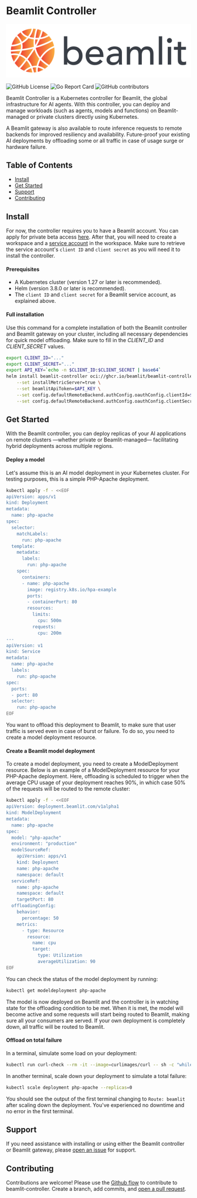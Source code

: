 # Beamlit Controller

<p align="center">
  <img src="./assets/beamlit-logo.png" alt="Beamlit Controller"/>
</p>

![GitHub License](https://img.shields.io/github/license/beamlit/beamlit-controller)
![Go Report Card](https://goreportcard.com/badge/github.com/beamlit/beamlit-controller)
![GitHub contributors](https://img.shields.io/github/contributors/beamlit/beamlit-controller)

Beamlit Controller is a Kubernetes controller for Beamlit, the global infrastructure for AI agents. With this controller, you can deploy and manage workloads (such as agents, models and functions) on Beamlit-managed or private clusters directly using Kubernetes.

A Beamlit gateway is also available to route inference requests to remote backends for improved resiliency and availability. Future-proof your existing AI deployments by offloading some or all traffic in case of usage surge or hardware failure.


## Table of Contents

- [Install](#install)
- [Get Started](#get-started)
- [Support](#support)
- [Contributing](#contributing)


## Install

For now, the controller requires you to have a Beamlit account. You can apply for private beta access [here](https://beamlit.com/beta-signup). After that, you will need to create a workspace and a [service account](https://docs.beamlit.com/Security/Service-accounts) in the workspace. Make sure to retrieve the service account's `client ID` and `client secret` as you will need it to install the controller.

#### Prerequisites

- A Kubernetes cluster (version 1.27 or later is recommended).
- Helm (version 3.8.0 or later is recommended).
- The `client ID` and `client secret` for a Beamlit service account, as explained above.

#### Full installation

Use this command for a complete installation of both the Beamlit controller and Beamlit gateway on your cluster, including all necessary dependencies for quick model offloading. Make sure to fill in the *CLIENT_ID* and *CLIENT_SECRET* values.

```sh
export CLIENT_ID="..."
export CLIENT_SECRET="..."
export API_KEY=`echo -n $CLIENT_ID:$CLIENT_SECRET | base64`
helm install beamlit-controller oci://ghcr.io/beamlit/beamlit-controller-chart \
    --set installMetricServer=true \
    --set beamlitApiToken=$API_KEY \
    --set config.defaultRemoteBackend.authConfig.oauthConfig.clientId=$CLIENT_ID \
    --set config.defaultRemoteBackend.authConfig.oauthConfig.clientSecret=$CLIENT_SECRET
```


## Get Started

With the Beamlit controller, you can deploy replicas of your AI applications on remote clusters —whether private or Beamlit-managed— facilitating hybrid deployments across multiple regions.

#### Deploy a model

Let's assume this is an AI model deployment in your Kubernetes cluster. For testing purposes, this is a simple PHP-Apache deployment.

```bash
kubectl apply -f - <<EOF
apiVersion: apps/v1
kind: Deployment
metadata:
  name: php-apache
spec:
  selector:
    matchLabels:
      run: php-apache
  template:
    metadata:
      labels:
        run: php-apache
    spec:
      containers:
      - name: php-apache
        image: registry.k8s.io/hpa-example
        ports:
        - containerPort: 80
        resources:
          limits:
            cpu: 500m
          requests:
            cpu: 200m
---
apiVersion: v1
kind: Service
metadata:
  name: php-apache
  labels:
    run: php-apache
spec:
  ports:
  - port: 80
  selector:
    run: php-apache
EOF
```

You want to offload this deployment to Beamlit, to make sure that user traffic is served even in case of burst or failure. To do so, you need to create a model deployment resource.

#### Create a Beamlit model deployment

To create a model deployment, you need to create a ModelDeployment resource. Below is an example of a ModelDeployment resource for your PHP-Apache deployment. Here, offloading is scheduled to trigger when the average CPU usage of your deployment reaches 90%, in which case 50% of the requests will be routed to the remote cluster:

```bash
kubectl apply -f - <<EOF
apiVersion: deployment.beamlit.com/v1alpha1
kind: ModelDeployment
metadata:
  name: php-apache
spec:
  model: "php-apache"
  environment: "production"
  modelSourceRef:
    apiVersion: apps/v1
    kind: Deployment
    name: php-apache
    namespace: default
  serviceRef:
    name: php-apache
    namespace: default
    targetPort: 80
  offloadingConfig:
    behavior:
      percentage: 50
    metrics:
      - type: Resource
        resource:
          name: cpu
          target:
            type: Utilization
            averageUtilization: 90
EOF
```

You can check the status of the model deployment by running:

```bash
kubectl get modeldeployment php-apache
```

The model is now deployed on Beamlit and the controller is in watching state for the offloading condition to be met. When it is met, the model will become active and some requests will start being routed to Beamlit, making sure all your consumers are served. If your own deployment is completely down, all traffic will be routed to Beamlit.

#### Offload on total failure

In a terminal, simulate some load on your deployment:

```bash
kubectl run curl-check --rm -it --image=curlimages/curl -- sh -c "while true; do response=\$(curl -D - http://php-apache); echo \"\$response\"; echo \$response | grep -q 'Cf-Ray' && echo 'Route: beamlit' || echo 'Route: local'; sleep 0.1; done"
```

In another terminal, scale down your deployment to simulate a total failure:
```bash
kubectl scale deployment php-apache --replicas=0
```
You should see the output of the first terminal changing to `Route: beamlit` after scaling down the deployment. You've experienced no downtime and no error in the first terminal.


## Support

If you need assistance with installing or using either the Beamlit controller or Beamlit gateway, please [open an issue](https://github.com/beamlit/controller/issues/new) for support.


## Contributing

Contributions are welcome! Please use the [Github flow](https://guides.github.com/introduction/flow/) to contribute to beamlit-controller. Create a branch, add commits, and [open a pull request](https://github.com/beamlit/beamlit-controller/compare/).
